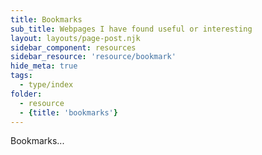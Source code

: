 ```yaml
---
title: Bookmarks
sub_title: Webpages I have found useful or interesting
layout: layouts/page-post.njk
sidebar_component: resources
sidebar_resource: 'resource/bookmark'
hide_meta: true
tags:
  - type/index
folder: 
  - resource
  - {title: 'bookmarks'}
---
```


Bookmarks...
